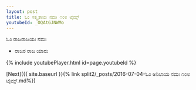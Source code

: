 ```yaml
---
layout: post
title: ಓಂ ಸತ್ಕೃತಾಯ ನಮಃ ೧೦೮ ಟೈಮ್ಸ್
youtubeId: _OQAtGJNWMo
---
```

 
 
 ಓಂ ರಾಜರಾಜಯಃ ನಮಃ  
 
 -  ರಾಜರ ರಾಜ ಯಾರು 
 
  
 
  
 
 
 
 
 
 


{% include youtubePlayer.html id=page.youtubeId %}
 
[Next]({{ site.baseurl }}{% link  split2/_posts/2016-07-04-ಓಂ ಅನಿಲಾಯ ನಮಃ ೧೦೮ ಟೈಮ್ಸ್.md%})
 
